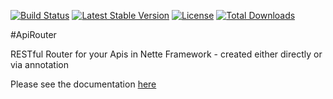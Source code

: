 [![Build Status](https://travis-ci.org/ublaboo/api-doci.svg?branch=master)](https://travis-ci.org/ublaboo/api-doci)
[![Latest Stable Version](https://poser.pugx.org/ublaboo/api-doci/v/stable)](https://packagist.org/packages/ublaboo/api-doci)
[![License](https://poser.pugx.org/ublaboo/api-doci/license)](https://packagist.org/packages/ublaboo/api-doci)
[![Total Downloads](https://poser.pugx.org/ublaboo/api-doci/downloads)](https://packagist.org/packages/ublaboo/api-doci)

#ApiRouter

RESTful Router for your Apis in Nette Framework - created either directly or via annotation

Please see the documentation [here](http://ublaboo.paveljanda.com/api-router/)
